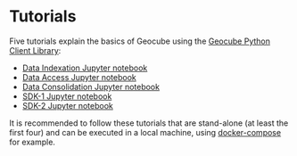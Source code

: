 # Tutorials

Five tutorials explain the basics of Geocube using the [Geocube Python Client Library](https://github.com/airbusgeo/geocube-client-python):

- [Data Indexation Jupyter notebook](https://github.com/airbusgeo/geocube-client-python/blob/main/Jupyter/Geocube-Client-DataIndexation.ipynb)
- [Data Access Jupyter notebook](https://github.com/airbusgeo/geocube-client-python/blob/main/Jupyter/Geocube-Client-DataAccess.ipynb)
- [Data Consolidation Jupyter notebook](https://github.com/airbusgeo/geocube-client-python/blob/main/Jupyter/Geocube-Client-DataConsolidation.ipynb)
- [SDK-1 Jupyter notebook](https://github.com/airbusgeo/geocube-client-python/blob/main/Jupyter/Geocube-Client-SDK-1.ipynb)
- [SDK-2 Jupyter notebook](https://github.com/airbusgeo/geocube-client-python/blob/main/Jupyter/Geocube-Client-SDK-2.ipynb)

It is recommended to follow these tutorials that are stand-alone (at least the first four) and can be executed in a local machine, using [docker-compose](../installation/docker-install.md#docker-compose) for example.
